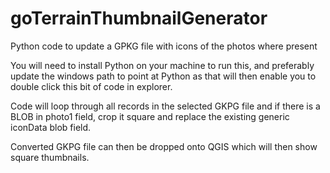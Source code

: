 # goTerrainThumbnailGenerator
Python code to update a GPKG file with icons of the photos where present

You will need to install Python on your machine to run this, and preferably update the windows path to point at Python as that will then enable you to double click this bit of code in explorer.

Code will loop through all records in the selected GKPG file and if there is a BLOB in photo1 field, crop it square and replace the existing generic iconData blob field.

Converted GKPG file can then be dropped onto QGIS which will then show square thumbnails.
